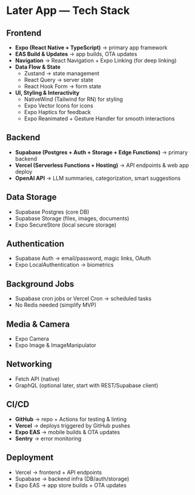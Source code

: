 # Later App — Tech Stack

## Frontend
- **Expo (React Native + TypeScript)** → primary app framework
- **EAS Build & Updates** → app builds, OTA updates
- **Navigation** → React Navigation + Expo Linking (for deep linking)
- **Data Flow & State**  
  - Zustand → state management  
  - React Query → server state  
  - React Hook Form → form state
- **UI, Styling & Interactivity**  
  - NativeWind (Tailwind for RN) for styling  
  - Expo Vector Icons for icons  
  - Expo Haptics for feedback  
  - Expo Reanimated + Gesture Handler for smooth interactions  

## Backend
- **Supabase (Postgres + Auth + Storage + Edge Functions)** → primary backend  
- **Vercel (Serverless Functions + Hosting)** → API endpoints & web app deploy  
- **OpenAI API** → LLM summaries, categorization, smart suggestions  

## Data Storage
- Supabase Postgres (core DB)  
- Supabase Storage (files, images, documents)  
- Expo SecureStore (local secure storage)  

## Authentication
- Supabase Auth → email/password, magic links, OAuth  
- Expo LocalAuthentication → biometrics  

## Background Jobs
- Supabase cron jobs or Vercel Cron → scheduled tasks  
- No Redis needed (simplify MVP)  

## Media & Camera
- Expo Camera  
- Expo Image & ImageManipulator  

## Networking
- Fetch API (native)  
- GraphQL (optional later, start with REST/Supabase client)  

## CI/CD
- **GitHub** → repo + Actions for testing & linting  
- **Vercel** → deploys triggered by GitHub pushes  
- **Expo EAS** → mobile builds & OTA updates  
- **Sentry** → error monitoring  

## Deployment
- Vercel → frontend + API endpoints  
- Supabase → backend infra (DB/auth/storage)  
- Expo EAS → app store builds + OTA updates  
